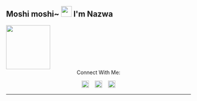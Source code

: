 ## Moshi moshi~ <img src="https://github.com/TheDudeThatCode/TheDudeThatCode/blob/master/Assets/Hi.gif" width="29px"> I'm Nazwa
<img align="center" height="auto" src="https://github.com/NazwaS/NazwaS/blob/main/img/Nazwa.jpg" width=120 align="left">
<center>
Connect With Me:

<a href="https://instagram.com/nazwa.salsa_ig"><img src="https://github.com/TheDudeThatCode/TheDudeThatCode/blob/master/Assets/Instagram.svg" alt="alt text" alt="alt text" width="20px"></a>
 &nbsp;&nbsp; 
<a href="https://twitter.com/NazwaSa72637177"><img src="https://github.com/NazwaS/NazwaS/blob/main/img/twitter.jpeg" alt="alt text" width="20px"></a>
 &nbsp;&nbsp; 
<a href="https://web.facebook.com/profile.php?id=100060138295881"><img src="https://github.com/NazwaS/NazwaS/blob/main/img/facebook.jpeg" alt="alt text" width=20></a>

___
